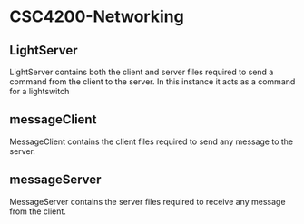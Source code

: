 # CSC4200-Networking
## LightServer
LightServer contains both the client and server files required to send a command from the client to the server.
In this instance it acts as a command for a lightswitch
## messageClient
MessageClient contains the client files required to send any message to the server.
## messageServer
MessageServer contains the server files required to receive any message from the client.